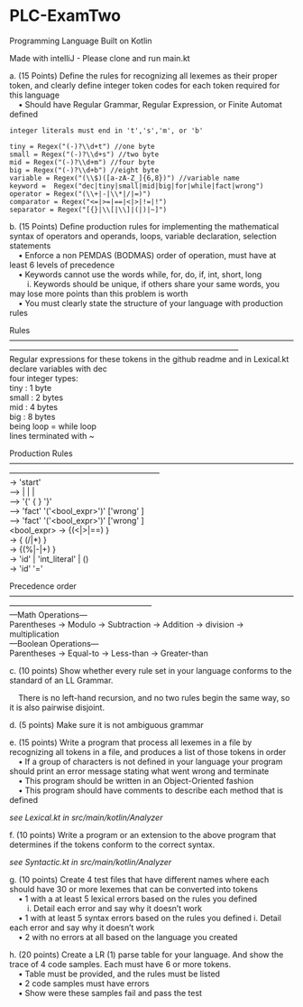 # PLC-ExamTwo
Programming Language Built on Kotlin

Made with intelliJ - Please clone and run main.kt

a. (15 Points) Define the rules for recognizing all lexemes as their proper token, and
clearly define integer token codes for each token required for this language <br />
    • Should have Regular Grammar, Regular Expression, or Finite Automat
defined

    integer literals must end in 't','s','m', or 'b' 
    
    tiny = Regex("(-)?\\d+t") //one byte
    small = Regex("(-)?\\d+s") //two byte
    mid = Regex("(-)?\\d+m") //four byte
    big = Regex("(-)?\\d+b") //eight byte
    variable = Regex("(\\$)([a-zA-Z_]{6,8})") //variable name
    keyword =  Regex("dec|tiny|small|mid|big|for|while|fact|wrong")
    operator = Regex("(\\+|-|\\*|/|=)")
    comparator = Regex("<=|>=|==|<|>|!=|!")
    separator = Regex("[{}|\\[|\\]|(|)|~]")

b. (15 Points) Define production rules for implementing the mathematical syntax of operators and operands, loops, variable declaration, selection statements<br />
    • Enforce a non PEMDAS (BODMAS) order of operation, must have at least 6 levels of precedence<br />
    • Keywords cannot use the words while, for, do, if, int, short, long<br/>
        i. Keywords should be unique, if others share your same words, you<br />
    may lose more points than this problem is worth<br />
    • You must clearly state the structure of your language with production
    rules<br />

 Rules —————————————————————————————————————————————————————————————————<br/>
 Regular expressions for these tokens in the github readme and in Lexical.kt<br/>
 declare variables with dec<br/>
 four integer types:<br/>
 tiny : 1 byte<br/>
 small : 2 bytes<br/>
 mid : 4 bytes<br/>
 big : 8 bytes<br/>
 being loop = while loop<br/>
 lines terminated with ~<br/>
 
 Production Rules ———————————————————————————————————————————————————————<br/>
 <program> -> 'start' <block><br/>
 <stmt> —> <fact> | <being> | <assign> | <block><br/>
 <block> —> '{' { <stmt> } '}'<br/>
 <fact> —> 'fact' '('<bool_expr>')' <stmt> ['wrong' <stmt>]<br/>
 <being> —> 'fact' '('<bool_expr>')' <stmt> ['wrong' <stmt>]<br/>
 <bool_expr> -> <term> {(<|>|==) <term>}<br/>
 <expr> -> <term> { (/|*) <term>}<br/>
 <term> -> <factor> {(%|-|+) <factor>}<br/>
 <factor> -> 'id' | 'int_literal' | (<expr>)<br/>
 <assign> -> 'id' '=' <expr><br/>

 Precedence order ——————————————————————————————————————————————————————<br/>
 —Math Operations—<br/>
 Parentheses -> Modulo -> Subtraction -> Addition -> division -> multiplication<br/>
 —Boolean Operations—<br/>
 Parentheses -> Equal-to -> Less-than -> Greater-than<br/>
 

c. (10 points) Show whether every rule set in your language conforms to the
standard of an LL Grammar.<br />

    There is no left-hand recursion, and no two rules begin the same way, so it is also pairwise disjoint.

d. (5 points) Make sure it is not ambiguous grammar<br />

e. (15 points) Write a program that process all lexemes in a file by recognizing all
tokens in a file, and produces a list of those tokens in order<br />
    • If a group of characters is not defined in your language your program
    should print an error message stating what went wrong and terminate<br />
    • This program should be written in an Object-Oriented fashion<br />
    • This program should have comments to describe each method that is
    defined<br />
    
*see Lexical.kt in src/main/kotlin/Analyzer*<br />

f. (10 points) Write a program or an extension to the above program that
determines if the tokens conform to the correct syntax.<br />

*see Syntactic.kt in src/main/kotlin/Analyzer*<br />

g. (10 points) Create 4 test files that have different names where each should have
30 or more lexemes that can be converted into tokens<br />
    • 1 with a at least 5 lexical errors based on the rules you defined<br />
        i. Detail each error and say why it doesn’t work<br />
    • 1 with at least 5 syntax errors based on the rules you defined i. Detail each error and say why it doesn’t work<br />
    • 2 with no errors at all based on the language you created<br />

h. (20 points) Create a LR (1) parse table for your language. And show the trace of 4
code samples. Each must have 6 or more tokens.<br />
    • Table must be provided, and the rules must be listed<br />
    • 2 code samples must have errors<br />
    • Show were these samples fail and pass the test<br />
